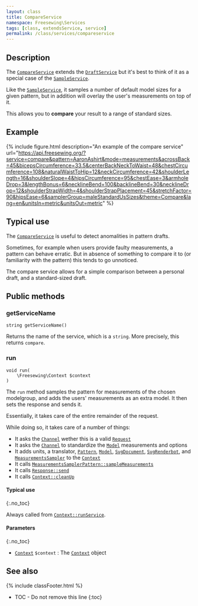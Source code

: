 ```yaml
---
layout: class
title: CompareService
namespace: Freesewing\Services
tags: [class, extendsService, service]
permalink: /class/services/compareservice
---
```

## Description 

The [`CompareService`](compareservice) extends the [`DraftService`](draftservice)
but it's best to think of it as a special case of the [`SampleService`](sampleservice).

Like the [`SampleService`](sampleservice), it samples a number of default model sizes for a
given pattern, but in addition will overlay the user's measurements on top of it.

This allows you to **compare** your result to a range of standard sizes.

## Example

{% include figure.html 
    description="An example of the compare service"
    url="https://api.freesewing.org/?service=compare&pattern=AaronAshirt&mode=measurements&acrossBack=45&bicepsCircumference=33.5&centerBackNeckToWaist=48&chestCircumference=108&naturalWaistToHip=12&neckCircumference=42&shoulderLength=16&shoulderSlope=4&hipsCircumference=95&chestEase=3&armholeDrop=3&lengthBonus=6&necklineBend=100&backlineBend=30&necklineDrop=12&shoulderStrapWidth=4&shoulderStrapPlacement=45&stretchFactor=90&hipsEase=6&samplerGroup=maleStandardUsSizes&theme=Compare&lang=en&unitsIn=metric&unitsOut=metric"
%}


## Typical use

The [`CompareService`](compareservice) is useful to detect anomalities in pattern drafts.

Sometimes, for example when users provide faulty measurements, a pattern can behave erratic.
But in absence of something to compare it to (or familiarity with the pattern) this tends to go unnoticed.

The compare service allows for a simple comparison between a personal draft, and a standard-sized draft.

## Public methods

### getServiceName

```php?start_inline=1
string getServiceName() 
```
Returns the name of the service, which is a `string`. More precisely, this returns `compare`.

### run

```php?start_inline=1
void run(
    \Freesewing\Context $context
) 
```
The `run` method samples the pattern for measurements of the chosen modelgroup,
and adds the users' measurements as an extra model.  It then sets the response and sends it.

Essentially, it takes care of the entire remainder of the request.

While doing so, it takes care of a number of things:

- It asks the [`Channel`](../channels/channel) wether this is a valid [`Request`](../request)
- It asks the [`Channel`](../channels/channel) to standardize the [`Model`](../model) measurements and options
- It adds units, a translator, [`Pattern`](../patterns/pattern), [`Model`](../model), 
[`SvgDocument`](../svgdocument), [`SvgRenderbot`](../svgrenderbot), and [`MeasurementsSampler`](../measurementssampler) to the [`Context`](../context)
- It calls [`MeasurementsSamplerPattern::sampleMeasurements`](../measurementssampler#samplemeasurements)
- It calls [`Response::send`](../response#send)
- It calls [`Context::cleanUp`](../context#cleanup)

#### Typical use
{:.no_toc}

Always called from [`Context::runService`](../context#runservice).

#### Parameters
{:.no_toc}

- [`Context`](../context) `$context` : The [`Context`](../context) object


## See also
{% include classFooter.html %}
* TOC - Do not remove this line
{:toc}
